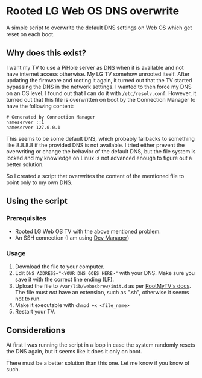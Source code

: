 # Rooted LG Web OS DNS overwrite
A simple script to overwrite the default DNS settings on Web OS which get reset on each boot.

## Why does this exist?
I want my TV to use a PiHole server as DNS when it is available and not have internet access otherwise. My LG TV somehow unrooted itself. After updating the firmware and rooting it again, it turned out that the TV started bypassing the DNS in the network settings. I wanted to then force my DNS on an OS level. I found out that I can do it with ```/etc/resolv.conf```. However, it turned out that this file is overwritten on boot by the Connection Manager to have the following content:

```
# Generated by Connection Manager
nameserver ::1
nameserver 127.0.0.1
```

This seems to be some default DNS, which probably fallbacks to something like 8.8.8.8 if the provided DNS is not available. I tried either prevent the overwriting or change the behavior of the default DNS, but the file system is locked and my knowledge on Linux is not advanced enough to figure out a better solution. 

So I created a script that overwrites the content of the mentioned file to point only to my own DNS.

## Using the script

### Prerequisites
 * Rooted LG Web OS TV with the above mentioned problem.
 * An SSH connection (I am using [Dev Manager](https://github.com/webosbrew/dev-manager-desktop))

### Usage
1. Download the file to your computer. 
2. Edit ```DNS_ADDRESS="<YOUR_DNS_GOES_HERE>"``` with your DNS. Make sure you save it with the correct line ending (LF).
3. Upload the file to ```/var/lib/webosbrew/init.d``` as per [RootMyTV's docs](https://github.com/RootMyTV/RootMyTV.github.io?tab=readme-ov-file#i-want-to-run-some-commands-as-root-during-boot). The file must *not* have an extension, such as ".sh", otherwise it seems not to run.
4. Make it executable with ```chmod +x <file_name>```
5. Restart your TV.

## Considerations
At first I was running the script in a loop in case the system randomly resets the DNS again, but it seems like it does it only on boot.

There must be a better solution than this one. Let me know if you know of such.
